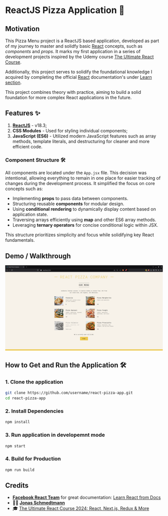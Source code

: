 # ReactJS Pizza Application 🍕

## Motivation

This Pizza Menu project is a ReactJS based application, developed as part of my journey to master and solidfy basic [React](https://react.dev/) concepts, such as _components_ and _props_. It marks my first application in a series of development projects inspired by the Udemy course [The Ultimate React Course](https://www.udemy.com/course/the-ultimate-react-course).

Additionally, this project serves to solidify the foundational knowledge I acquired by completing the official [React](https://react.dev/) documentation's under [Learn section](https://react.dev/learn).

This project combines theory with practice, aiming to build a solid foundation for more complex React applications in the future.

## Features ✨

1. [**ReactJS**](https://react.dev/) - v18.3;
2. **CSS Modules** - Used for styling individual components;
3. **JavaScript (ES6)** - Utilized modern JavaScript features such as array methods, template literals, and destructuring for cleaner and more efficient code.

### Component Structure 🛠️

All components are located under the `App.jsx` file. This decision was intentional, allowing everything to remain in one place for easier tracking of changes during the development process. It simplified the focus on core concepts such as:

- Implementing **props** to pass data between components.
- Structuring reusable **components** for modular design.
- Using **conditional rendering** to dynamically display content based on application state.
- Traversing arrays efficiently using **map** and other ES6 array methods.
- Leveraging **ternary operators** for concise conditional logic within JSX.

This structure prioritizes simplicity and focus while solidifying key React fundamentals.

## Demo / Walkthrough

![IMG1](assets/readme-imgs/1.png)

## How to Get and Run the Application 🛠️

### 1. Clone the application

```bash
git clone https://github.com/username/react-pizza-app.git
cd react-pizza-app
```

### 2. Install Dependencies

```bash
npm install
```

### 3. Run application in developemnt mode

```bash
npm start
```

### 4. Build for Production

```bash
npm run build
```

## Credits

- [**Facebook React Team**](https://github.com/facebook/react) for great documentation: [Learn React from Docs](https://react.dev/learn)
- 🧑‍🏫 [**Jonas Schmedtmann**](https://github.com/jonasschmedtmann)
- 🎓 [The Ultimate React Course 2024: React, Next.js, Redux & More](https://www.udemy.com/course/the-ultimate-react-course/)
